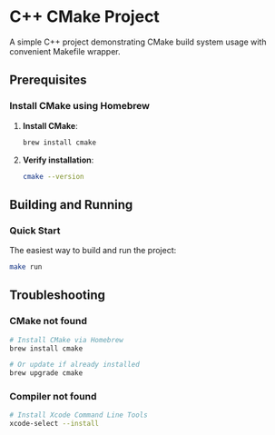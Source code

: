 # C++ CMake Project

A simple C++ project demonstrating CMake build system usage with convenient Makefile wrapper.

## Prerequisites

### Install CMake using Homebrew

1. **Install CMake**:

   ```bash
   brew install cmake
   ```

2. **Verify installation**:
   ```bash
   cmake --version
   ```

## Building and Running

### Quick Start

The easiest way to build and run the project:

```bash
make run
```

## Troubleshooting

### CMake not found

```bash
# Install CMake via Homebrew
brew install cmake

# Or update if already installed
brew upgrade cmake
```

### Compiler not found

```bash
# Install Xcode Command Line Tools
xcode-select --install
```
